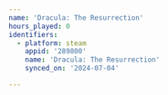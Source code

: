 ```yaml
---
name: 'Dracula: The Resurrection'
hours_played: 0
identifiers:
  - platform: steam
    appid: '289800'
    name: 'Dracula: The Resurrection'
    synced_on: '2024-07-04'

---
```

